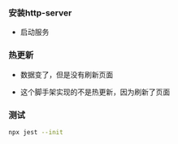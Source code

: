 ### 安装http-server

- 启动服务

### 热更新

- 数据变了，但是没有刷新页面

- 这个脚手架实现的不是热更新，因为刷新了页面



### 测试

```sh
npx jest --init
```